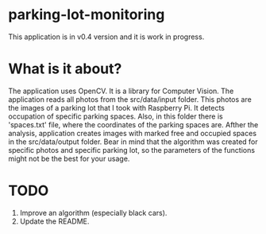 # parking-lot-monitoring
This application is in v0.4 version and it is work in progress.

# What is it about?
The application uses OpenCV. It is a library for Computer Vision. 
The application reads all photos from the src/data/input folder. This photos are the images of a parking lot that I took with Raspberry Pi. It detects occupation of specific parking spaces. Also, in this folder there is 'spaces.txt' file, where the coordinates of the parking spaces are.  Afther the analysis, application creates images with marked free and occupied spaces in the src/data/output folder. Bear in mind that the algorithm was created for specific photos and specific parking lot, so the parameters of the functions might not be the best for your usage. 

# TODO
1. Improve an algorithm (especially black cars).
2. Update the README.

